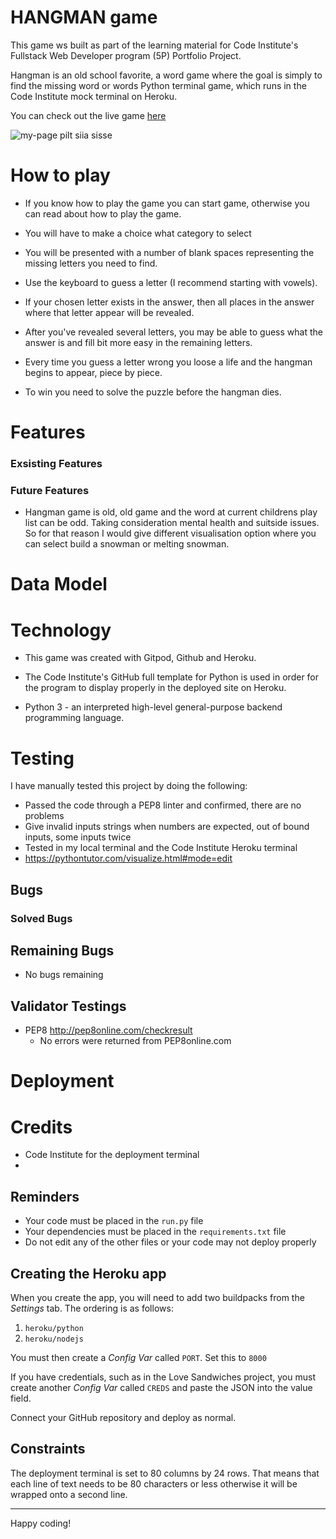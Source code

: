 # HANGMAN game

This game ws built as part of the learning material for Code Institute's Fullstack Web Developer program (5P) Portfolio Project.

Hangman is an old school favorite, a word game where the goal is simply to find the missing word or words Python terminal game, which runs in the Code Institute mock terminal on Heroku.

You can check out the live game [here](https://hangman-game1x.herokuapp.com/)

![my-page]() pilt siia sisse

# How to play

* If you know how to play the game you can start game, otherwise you can read about how to play the game.

* You will have to make a choice what category to select

* You will be presented with a number of blank spaces representing the missing letters you need to find.

* Use the keyboard to guess a letter (I recommend starting with vowels).

* If your chosen letter exists in the answer, then all places in the answer where that letter appear will be revealed.

* After you've revealed several letters, you may be able to guess what the answer is and fill bit more easy in the remaining letters.

* Every time you guess a letter wrong you loose a life and the hangman begins to appear, piece by piece.

* To win you need to solve the puzzle before the hangman dies.

# Features

### Exsisting Features

### Future Features

* Hangman game is old, old game and the word at current childrens play list can be odd. Taking consideration mental health and suitside issues. So for that reason I would give different visualisation option where you can select build a snowman or melting snowman.

# Data Model

# Technology

*  This game was created with Gitpod, Github and Heroku.

* The Code Institute's GitHub full template for Python is used in order for the program to display properly in the deployed site on Heroku.

* Python 3 - an interpreted high-level general-purpose backend programming language.

# Testing

I have manually tested this project by doing the following:
* Passed the code through a PEP8 linter and confirmed, there are no problems
* Give invalid inputs strings when numbers are expected, out of bound inputs, some inputs twice
* Tested in my local terminal and the Code Institute Heroku terminal
* https://pythontutor.com/visualize.html#mode=edit

## Bugs

### Solved Bugs

## Remaining Bugs

* No bugs remaining

## Validator Testings

* PEP8 http://pep8online.com/checkresult
    * No errors were returned from PEP8online.com

# Deployment

# Credits

* Code Institute for the deployment terminal
* 
## Reminders

* Your code must be placed in the `run.py` file
* Your dependencies must be placed in the `requirements.txt` file
* Do not edit any of the other files or your code may not deploy properly

## Creating the Heroku app

When you create the app, you will need to add two buildpacks from the _Settings_ tab. The ordering is as follows:

1. `heroku/python`
2. `heroku/nodejs`

You must then create a _Config Var_ called `PORT`. Set this to `8000`

If you have credentials, such as in the Love Sandwiches project, you must create another _Config Var_ called `CREDS` and paste the JSON into the value field.

Connect your GitHub repository and deploy as normal.

## Constraints

The deployment terminal is set to 80 columns by 24 rows. That means that each line of text needs to be 80 characters or less otherwise it will be wrapped onto a second line.

-----
Happy coding!